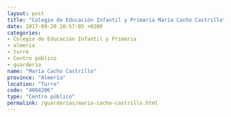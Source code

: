 ```yaml
---
layout: post
title: "Colegio de Educación Infantil y Primaria María Cacho Castrillo"
date: 2017-09-20 20:57:05 +0200
categories:
- Colegio de Educación Infantil y Primaria
- almeria
- turre
- Centro público
- guarderia
name: "María Cacho Castrillo"
province: "Almería"
location: "Turre"
code: "4004206"
type: "Centro público"
permalink: /guarderias/maria-cacho-castrillo.html
---
```

